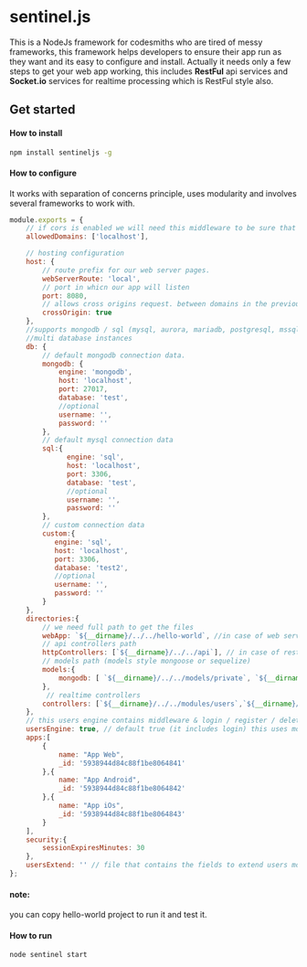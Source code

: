# sentinel.js
This is a NodeJs framework for codesmiths who are tired of messy frameworks, this framework helps developers to ensure their app run as they want and its easy to configure and install.
Actually it needs only a few steps to get your web app working, this includes **RestFul** api services and **Socket.io** services for realtime processing which is RestFul style also.

## Get started

#### How to install
```bash
npm install sentineljs -g
```

#### How to configure
It works with separation of concerns principle, uses modularity and involves several frameworks to work with.
```javascript
module.exports = {
    // if cors is enabled we will need this middleware to be sure that no other domains consumes our api or web.
    allowedDomains: ['localhost'],

    // hosting configuration
    host: {
        // route prefix for our web server pages.
        webServerRoute: 'local',
        // port in whicn our app will listen
        port: 8080,
        // allows cross origins request. between domains in the previous configuration
        crossOrigin: true
    },
    //supports mongodb / sql (mysql, aurora, mariadb, postgresql, mssql / dynamodb
    //multi database instances
    db: {
        // default mongodb connection data.
        mongodb: {
            engine: 'mongodb',
            host: 'localhost',
            port: 27017,
            database: 'test',
            //optional
            username: '',
            password: ''
        },
        // default mysql connection data
        sql:{
              engine: 'sql',
              host: 'localhost',
              port: 3306,
              database: 'test',
              //optional
              username: '',
              password: ''
        },
        // custom connection data
        custom:{
           engine: 'sql',
           host: 'localhost',
           port: 3306,
           database: 'test2',
           //optional
           username: '',
           password: ''
        }
    },
    directories:{
        // we need full path to get the files
        webApp: `${__dirname}/../../hello-world`, //in case of web server
        // api controllers path
        httpControllers: [`${__dirname}/../../api`], // in case of restapi
        // models path (models style mongoose or sequelize)
        models:{
            mongodb: [ `${__dirname}/../../models/private`, `${__dirname}/../../models/public` ]
        },
         // realtime controllers
        controllers: [`${__dirname}/../../modules/users`,`${__dirname}/../../modules/history`]
    },
    // this users engine contains middleware & login / register / delete restful and socket methods.
    usersEngine: true, // default true (it includes login) this uses mongodb as default database for now.
    apps:[
        {
            name: "App Web",
            _id: '5938944d84c88f1be8064841'
        },{
            name: "App Android",
            _id: '5938944d84c88f1be8064842'
        },{
            name: "App iOs",
            _id: '5938944d84c88f1be8064843'
        }
    ],
    security:{
        sessionExpiresMinutes: 30
    },
    usersExtend: '' // file that contains the fields to extend users model  (mongoose only supported)
};

```

#### note:
you can copy hello-world project to run it and test it.

#### How to run
```bash
node sentinel start
```
